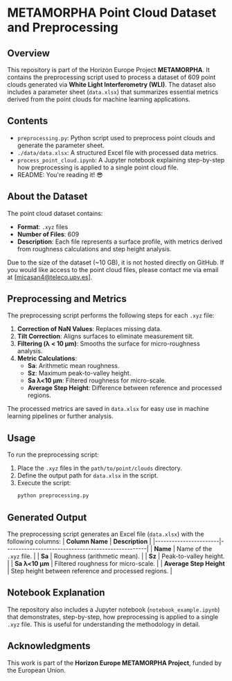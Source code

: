 
# **METAMORPHA Point Cloud Dataset and Preprocessing**

## **Overview**
This repository is part of the Horizon Europe Project **METAMORPHA**. It contains the preprocessing script used to process a dataset of 609 point clouds generated via **White Light Interferometry (WLI)**. The dataset also includes a parameter sheet (`data.xlsx`) that summarizes essential metrics derived from the point clouds for machine learning applications.

## **Contents**
- `preprocessing.py`: Python script used to preprocess point clouds and generate the parameter sheet.
- `./data/data.xlsx`: A structured Excel file with processed data metrics.
- `process_point_cloud.ipynb`: A Jupyter notebook explaining step-by-step how preprocessing is applied to a single point cloud file.
- README: You're reading it! 😎

## **About the Dataset**
The point cloud dataset contains:
- **Format**: `.xyz` files
- **Number of Files**: 609
- **Description**: Each file represents a surface profile, with metrics derived from roughness calculations and step height analysis.

Due to the size of the dataset (~10 GB), it is not hosted directly on GitHub. If you would like access to the point cloud files, please contact me via email at [micasan4@teleco.upv.es].

## **Preprocessing and Metrics**
The preprocessing script performs the following steps for each `.xyz` file:
1. **Correction of NaN Values**: Replaces missing data.
2. **Tilt Correction**: Aligns surfaces to eliminate measurement tilt.
3. **Filtering (λ < 10 µm)**: Smooths the surface for micro-roughness analysis.
4. **Metric Calculations**:
   - **Sa**: Arithmetic mean roughness.
   - **Sz**: Maximum peak-to-valley height.
   - **Sa λ<10 µm**: Filtered roughness for micro-scale.
   - **Average Step Height**: Difference between reference and processed regions.

The processed metrics are saved in `data.xlsx` for easy use in machine learning pipelines or further analysis.

## **Usage**
To run the preprocessing script:
1. Place the `.xyz` files in the `path/to/point/clouds` directory.
2. Define the output path for `data.xlsx` in the script.
3. Execute the script:
   ```bash
   python preprocessing.py
   ```

## **Generated Output**
The preprocessing script generates an Excel file (`data.xlsx`) with the following columns:
| **Column Name**      | **Description**                                   |
|-----------------------|---------------------------------------------------|
| **Name**             | Name of the `.xyz` file.                         |
| **Sa**               | Roughness (arithmetic mean).                     |
| **Sz**               | Peak-to-valley height.                           |
| **Sa λ<10 µm**       | Filtered roughness for micro-scale.              |
| **Average Step Height** | Step height between reference and processed regions. |

## **Notebook Explanation**
The repository also includes a Jupyter notebook (`notebook_example.ipynb`) that demonstrates, step-by-step, how preprocessing is applied to a single `.xyz` file. This is useful for understanding the methodology in detail.

## **Acknowledgments**
This work is part of the **Horizon Europe METAMORPHA Project**, funded by the European Union.
